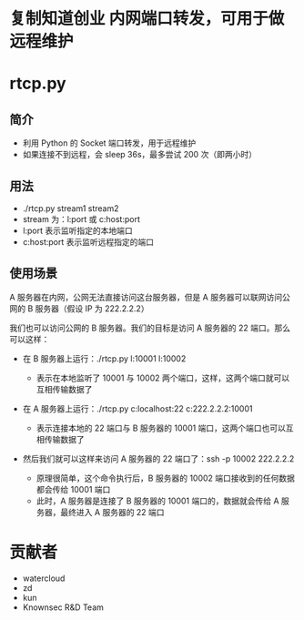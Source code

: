 # 复制知道创业 内网端口转发，可用于做远程维护
# rtcp.py

## 简介

* 利用 Python 的 Socket 端口转发，用于远程维护
* 如果连接不到远程，会 sleep 36s，最多尝试 200 次（即两小时）

## 用法

* ./rtcp.py stream1 stream2
* stream 为：l:port 或 c:host:port
* l:port 表示监听指定的本地端口
* c:host:port 表示监听远程指定的端口

## 使用场景

A 服务器在内网，公网无法直接访问这台服务器，但是 A 服务器可以联网访问公网的 B 服务器（假设 IP 为 222.2.2.2）

我们也可以访问公网的 B 服务器。我们的目标是访问 A 服务器的 22 端口。那么可以这样：

* 在 B 服务器上运行：./rtcp.py l:10001 l:10002
  + 表示在本地监听了 10001 与 10002 两个端口，这样，这两个端口就可以互相传输数据了

* 在 A 服务器上运行：./rtcp.py c:localhost:22 c:222.2.2.2:10001
  + 表示连接本地的 22 端口与 B 服务器的 10001 端口，这两个端口也可以互相传输数据了

* 然后我们就可以这样来访问 A 服务器的 22 端口了：ssh -p 10002 222.2.2.2
  + 原理很简单，这个命令执行后，B 服务器的 10002 端口接收到的任何数据都会传给 10001 端口
  + 此时，A 服务器是连接了 B 服务器的 10001 端口的，数据就会传给 A 服务器，最终进入 A 服务器的 22 端口

# 贡献者

* watercloud
* zd
* kun
* Knownsec R&D Team
